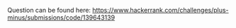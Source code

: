 Question can be found here: https://www.hackerrank.com/challenges/plus-minus/submissions/code/139643139